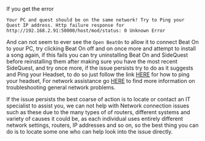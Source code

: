 If you get the error

`Your PC and quest should be on the same network! Try to Ping your Quest IP address. Http failure response for http://192.168.2.91:50000/host/mod/status: 0 Unknown Error`

And can not seem to ever see the `Open BeatOn` to allow it to connect Beat On to your PC, try clicking Beat On off and on once more and attempt to install a song again, if this fails you can try uninstalling Beat On and SideQuest before reinstalling them after making sure you have the most recent SideQuest, and try once more, if the issue persists try to do as it suggests and Ping your Headset, to do so just follow the link [HERE](https://www.lifewire.com/how-to-ping-computer-or-website-818405) for how to ping your headset, For network assistance go [HERE](https://www.makeuseof.com/tag/7-simple-steps-diagnose-network-problem/) to find more information on troubleshooting general network problems.

If the issue persists the best coarse of action is to locate or contact an IT specialist to assist you, we can not help with Network connection issues such as these due to the many types of of routers, different systems and variety of causes it could be, as each individual uses entirely different network settings, routers, IP addresses and so on, so the best thing you can do is to locate some one who can help look into the issue directly.